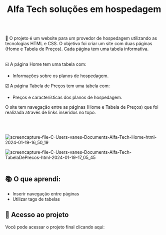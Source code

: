 
  <h1 align="center">Alfa Tech soluções em hospedagem</h1><br><br>

  <p>🚀 O projeto é um website para um provedor de hospedagem  utilizando as tecnologias HTML e CSS. O objetivo foi criar um site com duas páginas (Home e 
 Tabela de Preços). 
Cada página tem uma tabela informativa.<br><br>
    
:ballot_box_with_check:   A página Home tem uma tabela com:

- Informações sobre os planos de hospedagem.

:ballot_box_with_check:  A página Tabela de Preços tem uma tabela com:

- Preços e características dos planos de hospedagem.

O site tem navegação entre as páginas (Home e Tabela de Preços) que foi realizada através de links inseridos no topo. 
</p><br><br>


![screencapture-file-C-Users-vanes-Documents-Alfa-Tech-Home-html-2024-01-19-16_50_19](https://github.com/sant1ana/Alfa_Tech/assets/93404790/8e25abc9-731d-444a-96b2-15ba1bbed351)




![screencapture-file-C-Users-vanes-Documents-Alfa-Tech-TabelaDePrecos-html-2024-01-19-17_05_45](https://github.com/sant1ana/Alfa_Tech/assets/93404790/f9b2ddc4-2a21-4426-a431-9ed1367bc7e2) <br><br>


## :books: O que aprendi:

- Inserir navegação entre páginas
- Utilizar tags de tabelas

 ## :link: Acesso ao projeto

 Você pode acessar o projeto final clicando aqui:



